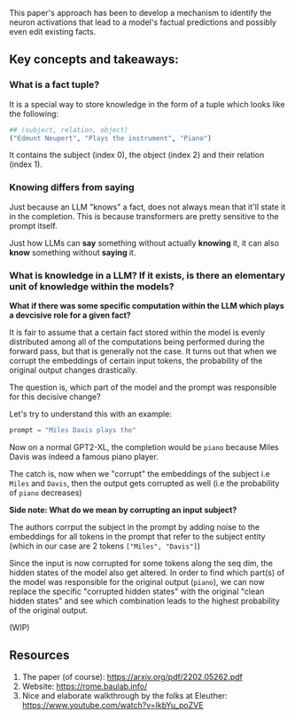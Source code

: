 This paper's approach has been to develop a mechanism to identify the neuron activations that lead to a model's factual predictions and possibly even edit existing facts.

## Key concepts and takeaways:

### **What is a fact tuple?**

It is a special way to store knowledge in the form of  a tuple which looks like the following:

```python
## (subject, relation, object)
("Edmunt Neupert", "Plays the instrument", "Piano")
```

It contains the subject (index 0), the object (index 2) and their relation (index 1).

### **Knowing differs from saying**

Just because an LLM "knows" a fact, does not always mean that it'll state it in the completion. This is because transformers are pretty sensitive to the prompt itself.

Just how LLMs can **say** something without actually **knowing** it, it can also **know** something without **saying** it. 

### **What is knowledge in a LLM? If it exists, is there an elementary unit of knowledge within the models?**

**What if there was some specific computation within the LLM which plays a devcisive role for a given fact?**

It is fair to assume that a certain fact stored within the model is  evenly distributed among all of the computations being performed during the forward pass, but that is generally not the case. It turns out that when we corrupt the embeddings of certain input tokens, the probability of the original output changes drastically.

The question is, which part of the model and the prompt was responsible for this decisive change?

Let's try to understand this with an example:

```python
prompt = "Miles Davis plays the"
```

Now on a normal GPT2-XL, the completion would be `piano` because Miles Davis was indeed a famous piano player.

The catch is, now when we "corrupt" the embeddings of the subject i.e `Miles` and `Davis`, then the output gets corrupted as well (i.e the probability of `piano` decreases)

**Side note: What do we mean by corrupting an input subject?**

The authors corrput the subject in the prompt by adding noise to the embeddings for all tokens in the prompt that refer to the subject entity (which in our case are 2 tokens `["Miles", "Davis"]`)

Since the input is now corrupted for some tokens along the seq dim, the hidden states of the model also get altered. In order to find which part(s) of the model was responsible for the original output (`piano`), we can now replace the specific "corrupted hidden states" with the original "clean hidden states" and see which combination leads to the highest probability of the original output.

(WIP)

## Resources

1. The paper (of course): https://arxiv.org/pdf/2202.05262.pdf
2. Website: https://rome.baulab.info/
3. Nice and elaborate walkthrough by the folks at Eleuther: https://www.youtube.com/watch?v=IkbYu_poZVE